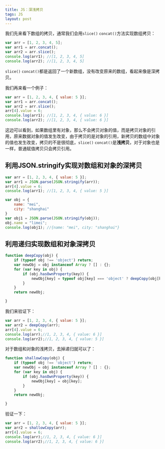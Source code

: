 ```yaml
---
title: JS：深浅拷贝
tags: JS
layout: post
---
```


我们先来看下数组的拷贝，通常我们会用```slice()``` ```concat()```方法实现数组拷贝：

```js
var arr = [1, 2, 3, 4, 5];
var arr1 = arr.concat();
var arr2 = arr.slice();
console.log(arr1); //[1, 2, 3, 4, 5]
console.log(arr2); //[1, 2, 3, 4, 5]
```
```slice()``` ```concat()```都是返回了一个新数组，没有改变原来的数组，看起来像是深拷贝。

我们再来看一个例子：
```js
var arr = [1, 2, 3, 4, { value: 5 }];
var arr1 = arr.concat();
var arr2 = arr.slice();
arr[4].value = 6;
console.log(arr1); //[1, 2, 3, 4, { value: 6 }]
console.log(arr2); //[1, 2, 3, 4, { value: 6 }]
```
这边可以看到，如果数组里有对象，那么不会拷贝对象的值，而是拷贝对象的引用，原来数据对象的值发生改变，由于拷贝的是对象的引用，新拷贝的数组中对象的值也发生改变，拷贝的不是很彻底，```slice()``` ```concat()```是**浅拷贝**，对于对象也是一样，普通赋值拷贝只会拷贝引用。

## 利用JSON.stringify实现对数组和对象的深拷贝
```js
var arr = [1, 2, 3, 4, { value: 5 }];
var arr1 = JSON.parse(JSON.stringify(arr));
arr[4].value = 6;
console.log(arr1); //[1, 2, 3, 4, { value: 5 }]

var obj = {
    name: "mei",
    city: "shanghai"
}
var obj1 = JSON.parse(JSON.stringify(obj));
obj.name = "limei";
console.log(obj1); //{name: "mei", city: "shanghai"}
```

## 利用递归实现数组和对象深拷贝
```js
function deepCopy(obj) {
    if (typeof obj !== 'object') return;
    var newObj = obj instanceof Array ? [] : {};
    for (var key in obj) {
        if (obj.hasOwnProperty(key)) {
            newObj[key] = typeof obj[key] === 'object' ? deepCopy(obj[key]) : obj[key];
        }
    }
    return newObj;

}
```
我们来验证下：
```js
var arr = [1, 2, 3, 4, { value: 5 }];
var arr2 = deepCopy(arr);
arr[4].value = 6;
console.log(arr);//1, 2, 3, 4, { value: 6 }]
console.log(arr2);//1, 2, 3, 4, { value: 5 }]
```
对于数组和对象的浅拷贝，去掉递归就可以了：
```js
function shallowCopy(obj) {
    if (typeof obj !== 'object') return;
    var newObj = obj instanceof Array ? [] : {};
    for (var key in obj) {
        if (obj.hasOwnProperty(key)) {
            newObj[key] = obj[key];
        }
    }
    return newObj;

}
```
验证一下：
```js
var arr = [1, 2, 3, 4, { value: 5 }];
var arr2 = shallowCopy(arr);
arr[4].value = 6;
console.log(arr);//1, 2, 3, 4, { value: 6 }]
console.log(arr2);//1, 2, 3, 4, { value: 6 }]
```